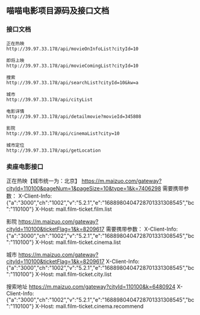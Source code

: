 ## 喵喵电影项目源码及接口文档


### 接口文档
```
正在热映
http://39.97.33.178/api/movieOnInfoList?cityId=10

即将上映
http://39.97.33.178/api/movieComingList?cityId=10

搜索
http://39.97.33.178/api/searchList?cityId=10&kw=a

城市
http://39.97.33.178/api/cityList

电影详情
http://39.97.33.178/api/detailmovie?movieId=345808

影院
http://39.97.33.178/api/cinemaList?city=10

城市定位
http://39.97.33.178/api/getLocation
```
### 卖座电影接口
正在热映【城市统一为：北京】
https://m.maizuo.com/gateway?cityId=110100&pageNum=1&pageSize=10&type=1&k=7406298
需要携带参数：
X-Client-Info: {"a":"3000","ch":"1002","v":"5.2.1","e":"1688980404728701331308545","bc":"110100"}
X-Host: mall.film-ticket.film.list

影院
https://m.maizuo.com/gateway?cityId=110100&ticketFlag=1&k=8209617
需要携带参数：
X-Client-Info: {"a":"3000","ch":"1002","v":"5.2.1","e":"1688980404728701331308545","bc":"110100"}
X-Host: mall.film-ticket.cinema.list

城市
https://m.maizuo.com/gateway?cityId=110100&ticketFlag=1&k=8209617
X-Client-Info: {"a":"3000","ch":"1002","v":"5.2.1","e":"1688980404728701331308545","bc":"110100"}
X-Host: mall.film-ticket.city.list

搜索地址
https://m.maizuo.com/gateway?cityId=110100&k=6480924
X-Client-Info: {"a":"3000","ch":"1002","v":"5.2.1","e":"1688980404728701331308545","bc":"110100"}
X-Host: mall.film-ticket.cinema.recommend